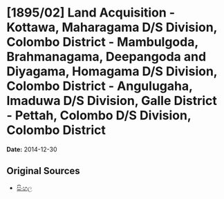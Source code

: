 # [1895/02] Land Acquisition - Kottawa, Maharagama D/S Division, Colombo District - Mambulgoda, Brahmanagama, Deepangoda and Diyagama, Homagama D/S Division, Colombo District - Angulugaha, Imaduwa D/S Division, Galle District - Pettah, Colombo D/S Division, Colombo District

**Date:** 2014-12-30

## Original Sources

- [සිංහල](https://documents.gov.lk/view/extra-gazettes/2014/12/1895-02_S.pdf)

